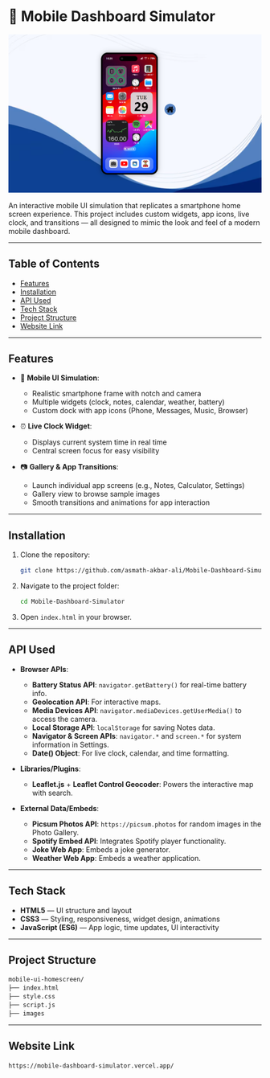 # 📱 Mobile Dashboard Simulator

![Project Banner](images/Screenshot.png)

An interactive mobile UI simulation that replicates a smartphone home screen experience. This project includes custom widgets, app icons, live clock, and transitions — all designed to mimic the look and feel of a modern mobile dashboard.

---

## Table of Contents
- [Features](#features)
- [Installation](#installation)
- [API Used](#api-used)
- [Tech Stack](#tech-stack)
- [Project Structure](#project-structure)
- [Website Link](#website-link)

---

## Features

- 📱 **Mobile UI Simulation**:
  - Realistic smartphone frame with notch and camera
  - Multiple widgets (clock, notes, calendar, weather, battery)
  - Custom dock with app icons (Phone, Messages, Music, Browser)

- ⏰ **Live Clock Widget**:
  - Displays current system time in real time
  - Central screen focus for easy visibility

- 📷 **Gallery & App Transitions**:
  - Launch individual app screens (e.g., Notes, Calculator, Settings)
  - Gallery view to browse sample images
  - Smooth transitions and animations for app interaction

---

## Installation

1.  Clone the repository:
    ```bash
    git clone https://github.com/asmath-akbar-ali/Mobile-Dashboard-Simulator.git 
    ```
2.  Navigate to the project folder:
    ```bash
    cd Mobile-Dashboard-Simulator
    ```
3.  Open `index.html` in your browser.

---

## API Used

-   **Browser APIs**:
    -   **Battery Status API**: `navigator.getBattery()` for real-time battery info.
    -   **Geolocation API**: For interactive maps.
    -   **Media Devices API**: `navigator.mediaDevices.getUserMedia()` to access the camera.
    -   **Local Storage API**: `localStorage` for saving Notes data.
    -   **Navigator & Screen APIs**: `navigator.*` and `screen.*` for system information in Settings.
    -   **Date() Object**: For live clock, calendar, and time formatting.

-   **Libraries/Plugins**:
    -   **Leaflet.js** + **Leaflet Control Geocoder**: Powers the interactive map with search.

-   **External Data/Embeds**:
    -   **Picsum Photos API**: `https://picsum.photos` for random images in the Photo Gallery.
    -   **Spotify Embed API**: Integrates Spotify player functionality.
    -   **Joke Web App**: Embeds a joke generator.
    -   **Weather Web App**: Embeds a weather application.
---

## Tech Stack
-   **HTML5** — UI structure and layout
-   **CSS3** — Styling, responsiveness, widget design, animations
-   **JavaScript (ES6)** — App logic, time updates, UI interactivity

---

## Project Structure

```bash
mobile-ui-homescreen/
├── index.html
├── style.css
├── script.js
├── images
```
---

## Website Link

```bash
https://mobile-dashboard-simulator.vercel.app/
```
